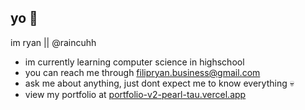 ## yo 👋

im ryan || @raincuhh

- im currently learning computer science in highschool
- you can reach me through filipryan.business@gmail.com
- ask me about anything, just dont expect me to know everything 💀
- view my portfolio at [portfolio-v2-pearl-tau.vercel.app](https://portfolio-v2-pearl-tau.vercel.app)
<!--
**raincuhh/raincuhh** is a ✨ _special_ ✨ repository because its `README.md` (this file) appears on your GitHub profile.

Here are some ideas to get you started:

- 🔭 I’m currently working on ...
- 🌱 I’m currently learning ...
- 👯 I’m looking to collaborate on ...
- 🤔 I’m looking for help with ...
- 💬 Ask me about ...
- 📫 How to reach me: ...
- 😄 Pronouns: ...
- ⚡ Fun fact: ...
-->
